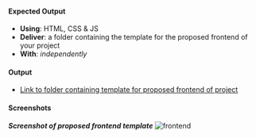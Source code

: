 #### Expected Output
- **Using**: HTML, CSS & JS
- **Deliver**: a folder containing the template for the proposed frontend of your project
- **With**: *independently*

#### Output

- [Link to folder containing template for proposed frontend of project](https://github.com/andela-eshaibu/inverted-index/tree/feature/139952859/frontend-template/UI)

#### Screenshots

**_Screenshot of proposed frontend template_**
 ![frontend](https://cloud.githubusercontent.com/assets/25608317/23165226/5735e49a-f83b-11e6-8b6e-084e903b2247.JPG)